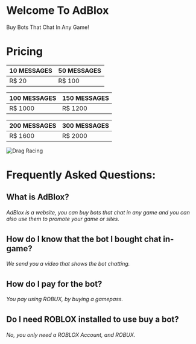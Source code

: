 # Welcome To AdBlox
Buy Bots That Chat In Any Game!
# Pricing

| 10 MESSAGES | 50 MESSAGES |
| ------ | ------ |
| R$ 20 | R$ 100        |

| 100 MESSAGES | 150 MESSAGES |
| ------ | ------ |
| R$ 1000 | R$ 1200 |

| 200 MESSAGES | 300 MESSAGES |
| ------ | ------ |
| R$ 1600 | R$ 2000 |

![Drag Racing](https://i.ibb.co/JybGqV7/Screen-Shot-2020-06-26-at-8-01-03-PM.png)

# Frequently Asked Questions:
## What is AdBlox?
###### AdBlox is a website, you can buy bots that chat in any game and you can also use them to promote your game or sites.
## How do I know that the bot I bought chat in-game?
###### We send you a video that shows the bot chatting.
## How do I pay for the bot?
###### You pay using ROBUX, by buying a gamepass.
## Do I need ROBLOX installed to use buy a bot?
###### No, you only need a ROBLOX Account, and ROBUX.

